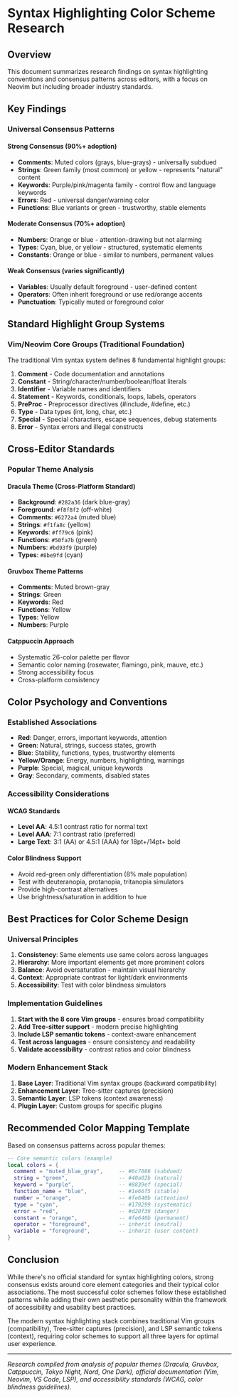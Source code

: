 # Syntax Highlighting Color Scheme Research

## Overview

This document summarizes research findings on syntax highlighting conventions and consensus patterns across editors, with a focus on Neovim but including broader industry standards.

## Key Findings

### Universal Consensus Patterns

#### Strong Consensus (90%+ adoption)

- **Comments**: Muted colors (grays, blue-grays) - universally subdued
- **Strings**: Green family (most common) or yellow - represents "natural" content
- **Keywords**: Purple/pink/magenta family - control flow and language keywords
- **Errors**: Red - universal danger/warning color
- **Functions**: Blue variants or green - trustworthy, stable elements

#### Moderate Consensus (70%+ adoption)

- **Numbers**: Orange or blue - attention-drawing but not alarming
- **Types**: Cyan, blue, or yellow - structured, systematic elements
- **Constants**: Orange or blue - similar to numbers, permanent values

#### Weak Consensus (varies significantly)

- **Variables**: Usually default foreground - user-defined content
- **Operators**: Often inherit foreground or use red/orange accents
- **Punctuation**: Typically muted or foreground color

## Standard Highlight Group Systems

### Vim/Neovim Core Groups (Traditional Foundation)

The traditional Vim syntax system defines 8 fundamental highlight groups:

1. **Comment** - Code documentation and annotations
2. **Constant** - String/character/number/boolean/float literals
3. **Identifier** - Variable names and identifiers
4. **Statement** - Keywords, conditionals, loops, labels, operators
5. **PreProc** - Preprocessor directives (#include, #define, etc.)
6. **Type** - Data types (int, long, char, etc.)
7. **Special** - Special characters, escape sequences, debug statements
8. **Error** - Syntax errors and illegal constructs

## Cross-Editor Standards

### Popular Theme Analysis

#### Dracula Theme (Cross-Platform Standard)

- **Background**: `#282a36` (dark blue-gray)
- **Foreground**: `#f8f8f2` (off-white)
- **Comments**: `#6272a4` (muted blue)
- **Strings**: `#f1fa8c` (yellow)
- **Keywords**: `#ff79c6` (pink)
- **Functions**: `#50fa7b` (green)
- **Numbers**: `#bd93f9` (purple)
- **Types**: `#8be9fd` (cyan)

#### Gruvbox Theme Patterns

- **Comments**: Muted brown-gray
- **Strings**: Green
- **Keywords**: Red
- **Functions**: Yellow
- **Types**: Yellow
- **Numbers**: Purple

#### Catppuccin Approach

- Systematic 26-color palette per flavor
- Semantic color naming (rosewater, flamingo, pink, mauve, etc.)
- Strong accessibility focus
- Cross-platform consistency

## Color Psychology and Conventions

### Established Associations

- **Red**: Danger, errors, important keywords, attention
- **Green**: Natural, strings, success states, growth
- **Blue**: Stability, functions, types, trustworthy elements
- **Yellow/Orange**: Energy, numbers, highlighting, warnings
- **Purple**: Special, magical, unique keywords
- **Gray**: Secondary, comments, disabled states

### Accessibility Considerations

#### WCAG Standards

- **Level AA**: 4.5:1 contrast ratio for normal text
- **Level AAA**: 7:1 contrast ratio (preferred)
- **Large Text**: 3:1 (AA) or 4.5:1 (AAA) for 18pt+/14pt+ bold

#### Color Blindness Support

- Avoid red-green only differentiation (8% male population)
- Test with deuteranopia, protanopia, tritanopia simulators
- Provide high-contrast alternatives
- Use brightness/saturation in addition to hue

## Best Practices for Color Scheme Design

### Universal Principles

1. **Consistency**: Same elements use same colors across languages
2. **Hierarchy**: More important elements get more prominent colors
3. **Balance**: Avoid oversaturation - maintain visual hierarchy
4. **Context**: Appropriate contrast for light/dark environments
5. **Accessibility**: Test with color blindness simulators

### Implementation Guidelines

1. **Start with the 8 core Vim groups** - ensures broad compatibility
2. **Add Tree-sitter support** - modern precise highlighting
3. **Include LSP semantic tokens** - context-aware enhancement
4. **Test across languages** - ensure consistency and readability
5. **Validate accessibility** - contrast ratios and color blindness

### Modern Enhancement Stack

1. **Base Layer**: Traditional Vim syntax groups (backward compatibility)
2. **Enhancement Layer**: Tree-sitter captures (precision)
3. **Semantic Layer**: LSP tokens (context awareness)
4. **Plugin Layer**: Custom groups for specific plugins

## Recommended Color Mapping Template

Based on consensus patterns across popular themes:

```lua
-- Core semantic colors (example)
local colors = {
  comment = "muted_blue_gray",     -- #6c7086 (subdued)
  string = "green",                -- #40a02b (natural)
  keyword = "purple",              -- #8839ef (special)
  function_name = "blue",          -- #1e66f5 (stable)
  number = "orange",               -- #fe640b (attention)
  type = "cyan",                   -- #179299 (systematic)
  error = "red",                   -- #d20f39 (danger)
  constant = "orange",             -- #fe640b (permanent)
  operator = "foreground",         -- inherit (neutral)
  variable = "foreground",         -- inherit (user content)
}
```

## Conclusion

While there's no official standard for syntax highlighting colors, strong consensus exists around core element categories and their typical color associations. The most successful color schemes follow these established patterns while adding their own aesthetic personality within the framework of accessibility and usability best practices.

The modern syntax highlighting stack combines traditional Vim groups (compatibility), Tree-sitter captures (precision), and LSP semantic tokens (context), requiring color schemes to support all three layers for optimal user experience.

---

_Research compiled from analysis of popular themes (Dracula, Gruvbox, Catppuccin, Tokyo Night, Nord, One Dark), official documentation (Vim, Neovim, VS Code, LSP), and accessibility standards (WCAG, color blindness guidelines)._
